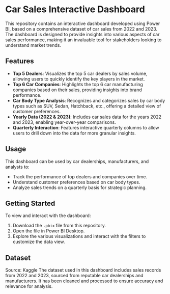 
# Car Sales Interactive Dashboard

This repository contains an interactive dashboard developed using Power BI, based on a comprehensive dataset of car sales from 2022 and 2023. The dashboard is designed to provide insights into various aspects of car sales performance, making it an invaluable tool for stakeholders looking to understand market trends.

## Features

- **Top 5 Dealers**: Visualizes the top 5 car dealers by sales volume, allowing users to quickly identify the key players in the market.
- **Top 6 Car Companies**: Highlights the top 6 car manufacturing companies based on their sales, providing insights into brand performance.
- **Car Body Type Analysis**: Recognizes and categorizes sales by car body types such as SUV, Sedan, Hatchback, etc., offering a detailed view of customer preferences.
- **Yearly Data (2022 & 2023)**: Includes car sales data for the years 2022 and 2023, enabling year-over-year comparisons.
- **Quarterly Interaction**: Features interactive quarterly columns to allow users to drill down into the data for more granular insights.

## Usage

This dashboard can be used by car dealerships, manufacturers, and analysts to:

- Track the performance of top dealers and companies over time.
- Understand customer preferences based on car body types.
- Analyze sales trends on a quarterly basis for strategic planning.

## Getting Started

To view and interact with the dashboard:

1. Download the `.pbix` file from this repository.
2. Open the file in Power BI Desktop.
3. Explore the various visualizations and interact with the filters to customize the data view.

## Dataset
Source: Kaggle
The dataset used in this dashboard includes sales records from 2022 and 2023, sourced from reputable car dealerships and manufacturers. It has been cleaned and processed to ensure accuracy and relevance for analysis.

